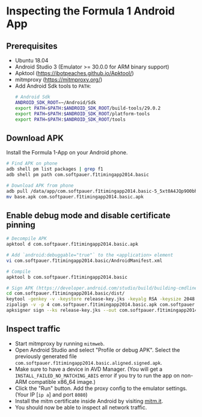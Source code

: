 # Inspecting the Formula 1 Android App

## Prerequisites

* Ubuntu 18.04
* Android Studio 3 (Emulator >= 30.0.0 for ARM binary support)
* Apktool (https://ibotpeaches.github.io/Apktool/)
* mitmproxy (https://mitmproxy.org/)
* Add Android Sdk tools to `PATH`:
  ```bash
  # Android Sdk
  ANDROID_SDK_ROOT=~/Android/Sdk
  export PATH=$PATH:$ANDROID_SDK_ROOT/build-tools/29.0.2
  export PATH=$PATH:$ANDROID_SDK_ROOT/platform-tools
  export PATH=$PATH:$ANDROID_SDK_ROOT/tools
  ```

## Download APK

Install the Formula 1-App on your Android phone.

```bash
# Find APK on phone
adb shell pm list packages | grep f1
adb shell pm path com.softpauer.f1timingapp2014.basic

# Download APK from phone
adb pull /data/app/com.softpauer.f1timingapp2014.basic-5_5xt0A4JQp9O0bhh2I-5A==/base.apk
mv base.apk com.softpauer.f1timingapp2014.basic.apk
```

## Enable debug mode and disable certificate pinning

```bash
# Decompile APK
apktool d com.softpauer.f1timingapp2014.basic.apk

# Add `android:debuggable="true"` to the <application> element
vi com.softpauer.f1timingapp2014.basic/AndroidManifest.xml

# Compile
apktool b com.softpauer.f1timingapp2014.basic

# Sign APK (https://developer.android.com/studio/build/building-cmdline#sign_cmdline)
cd com.softpauer.f1timingapp2014.basic/dist/
keytool -genkey -v -keystore release-key.jks -keyalg RSA -keysize 2048 -validity 10000 -alias test
zipalign -v -p 4 com.softpauer.f1timingapp2014.basic.apk com.softpauer.f1timingapp2014.basic.aligned.apk
apksigner sign --ks release-key.jks --out com.softpauer.f1timingapp2014.basic.aligned.signed.apk com.softpauer.f1timingapp2014.basic.aligned.apk
```

## Inspect traffic

* Start mitmproxy by running `mitmweb`.
* Open Android Studio and select "Profile or debug APK".
  Select the previously generated file `com.softpauer.f1timingapp2014.basic.aligned.signed.apk`.
* Make sure to have a device in AVD Manager. (You will get a `INSTALL_FAILED_NO_MATCHING_ABIS` 
  error if you try to run the app on non-ARM compatible x86_64 image.)
* Click the "Run" button. Add the proxy config to the emulator settings.
  (Your IP [`ip a`] and port `8080`)
* Install the mitm certificate inside Android by visiting [mitm.it](mitm.it).
* You should now be able to inspect all network traffic.

